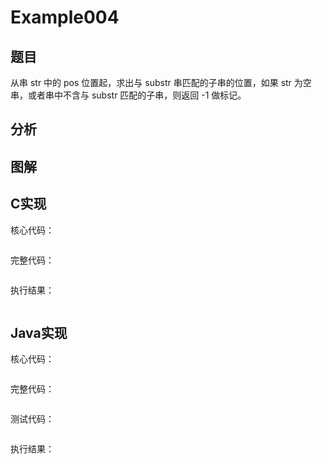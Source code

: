 # Example004

## 题目

从串 str 中的 pos 位置起，求出与 substr 串匹配的子串的位置，如果 str 为空串，或者串中不含与 substr 匹配的子串，则返回 -1 做标记。

## 分析

## 图解

## C实现

核心代码：

```c

```

完整代码：

```c

```

执行结果：

```text

```

## Java实现

核心代码：

```java

```

完整代码：

```java

```

测试代码：

```java

```

执行结果：

```text

```